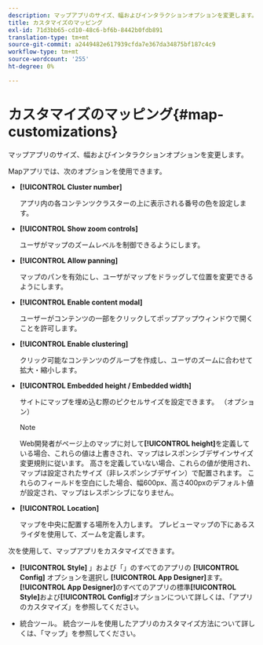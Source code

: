 ```yaml
---
description: マップアプリのサイズ、幅およびインタラクションオプションを変更します。
title: カスタマイズのマッピング
exl-id: 71d3bb65-cd10-48c6-bf6b-8442b0fdb891
translation-type: tm+mt
source-git-commit: a2449482e617939cfda7e367da34875bf187c4c9
workflow-type: tm+mt
source-wordcount: '255'
ht-degree: 0%

---
```


# カスタマイズのマッピング{#map-customizations}

マップアプリのサイズ、幅およびインタラクションオプションを変更します。



Mapアプリでは、次のオプションを使用できます。

* **[!UICONTROL Cluster number]**

   アプリ内の各コンテンツクラスターの上に表示される番号の色を設定します。

* **[!UICONTROL Show zoom controls]**

   ユーザがマップのズームレベルを制御できるようにします。

* **[!UICONTROL Allow panning]**

   マップのパンを有効にし、ユーザがマップをドラッグして位置を変更できるようにします。

* **[!UICONTROL Enable content modal]**

   ユーザーがコンテンツの一部をクリックしてポップアップウィンドウで開くことを許可します。

* **[!UICONTROL Enable clustering]**

   クリック可能なコンテンツのグループを作成し、ユーザのズームに合わせて拡大・縮小します。

* **[!UICONTROL Embedded height / Embedded width]**

   サイトにマップを埋め込む際のピクセルサイズを設定できます。 （オプション）

   >[!NOTE]
   >
   >Web開発者がページ上のマップに対して&#x200B;**[!UICONTROL height]**&#x200B;を定義している場合、これらの値は上書きされ、マップはレスポンシブデザインサイズ変更規則に従います。 高さを定義していない場合、これらの値が使用され、マップは設定されたサイズ（非レスポンシブデザイン）で配置されます。 これらのフィールドを空白にした場合、幅600px、高さ400pxのデフォルト値が設定され、マップはレスポンシブになりません。

* **[!UICONTROL Location]**

   マップを中央に配置する場所を入力します。 プレビューマップの下にあるスライダを使用して、ズームを定義します。

次を使用して、マップアプリをカスタマイズできます。

* **[!UICONTROL Style]** 」および「」のすべてのアプリの **[!UICONTROL Config]** オプションを選択し **[!UICONTROL App Designer]**&#x200B;ます。**[!UICONTROL App Designer]**&#x200B;のすべてのアプリの標準&#x200B;**[!UICONTROL Style]**&#x200B;および&#x200B;**[!UICONTROL Config]**&#x200B;オプションについて詳しくは、「アプリのカスタマイズ」を参照してください。

* 統合ツール。 統合ツールを使用したアプリのカスタマイズ方法について詳しくは、「マップ」を参照してください。
